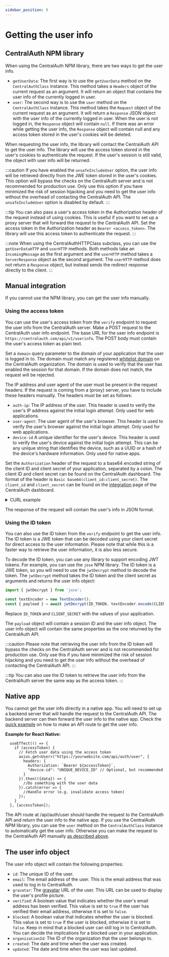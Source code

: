 ```yaml
---
sidebar_position: 9
---
```


# Getting the user info

## CentralAuth NPM library

When using the CentralAuth NPM library, there are two ways to get the user info.

- `getUserData`: The first way is to use the `getUserData` method on the `CentralAuthClass` instance. This method takes a `Headers` object of the current request as an argument. It will return an object that contains the user info of the currently logged in user.
- `user`: The second way is to use the `user` method on the `CentralAuthClass` instance. This method takes the `Request` object of the current request as an argument. It will return a `Response` JSON object with the user info of the currently logged in user. When the user is not logged in, the `Response` object will contain `null`. If there was an error while getting the user info, the `Response` object will contain null and any access token stored in the user's cookies will be deleted.

When requesting the user info, the library will contact the CentralAuth API to get the user info. The library will use the access token stored in the user's cookies to authenticate the request. If the user's session is still valid, the object with user info will be returned.

:::caution
If you have enabled the `unsafeIncludeUser` option, the user info will be retrieved directly from the JWE token stored in the user's cookies. This option will bypass the checks on the CentralAuth server and is not recommended for production use. Only use this option if you have minimized the risk of session hijacking and you need to get the user info without the overhead of contacting the CentralAuth API. The `unsafeIncludeUser` option is disabled by default.
:::

:::tip
You can also pass a user's access token in the Authorization header of the request instead of using cookies. This is useful if you want to set up a proxy server that will forward the request to the CentralAuth API. Set the access token in the Authorization header as `Bearer <access_token>`. The library will use this access token to authenticate the request.
:::

:::note
When using the CentralAuthHTTPClass subclass, you can use the `getUserDataHTTP` and `userHTTP` methods. Both methods take an `IncomingMessage` as the first argument and the `userHTTP` method takes a `ServerResponse` object as the second argument. The `userHTTP` method does not return a `Response` object, but instead sends the redirect response directly to the client.
:::

## Manual integration

If you cannot use the NPM library, you can get the user info manually. 

### Using the access token

You can use the user's access token from the `verify` endpoint to request the user info from the CentralAuth server. Make a POST request to the CentralAuth user info endpoint. The base URL for the user info endpoint is `https://centralauth.com/api/v1/userinfo`. The POST body must contain the user's access token as plain text.

Set a `domain` query parameter to the domain of your application that the user is logged in to. The domain must match any registered [whitelist domain](/admin/dashboard/organization/settings#whitelist-domains) on the CentralAuth organization. The domain is used to verify that the user has enabled the session for that domain. If the domain does not match, the request will be rejected.

The IP address and user agent of the user must be present in the request headers. If the request is coming from a (proxy) server, you have to include these headers manually. The headers must be set as follows:
- `auth-ip`: The IP address of the user. This header is used to verify the user's IP address against the initial login attempt. Only used for web applications.
- `user-agent`: The user agent of the user's browser. This header is used to verify the user's browser against the initial login attempt. Only used for web applications.
- `device-id` A unique identifier for the user's device. This header is used to verify the user's device against the initial login attempt. This can be any unique string that identifies the device, such as a UUID or a hash of the device's hardware information. Only used for native apps.

Set the `Authorization` header of the request to a base64 encoded string of the client ID and client secret of your application, separated by a colon. The client ID and client secret can be found on the CentralAuth dashboard. The format of the header is `Basic base64(client_id:client_secret)`. The `client_id` and `client_secret` can be found on the [integration](/admin/dashboard/organization/integration) page of the CentralAuth dashboard.

<details>
<summary>CURL example</summary>

Replace `CLIENT_ID`, `CLIENT_SECRET`, `YOUR_DOMAIN`, `USER_IP`, `USER_AGENT` and `ACCESS_TOKEN` with the values of your application and the user's session. 

```bash
# Create the Authorization header by base64 encoding "CLIENT_ID:CLIENT_SECRET"
AUTH_HEADER=$(echo -n "CLIENT_ID:CLIENT_SECRET" | base64)

curl -X POST https://centralauth.com/api/v1/userinfo?domain=YOUR_DOMAIN \
  -H "Authorization: Basic $AUTH_HEADER" \
  -H "Content-Type: text/plain" \
  -H "auth-ip: USER_IP" \
  -H "user-agent: USER_AGENT" \
  -d "ACCESS_TOKEN"
```
</details>

The response of the request will contain the user's info in JSON format.

### Using the ID token

You can also use the ID token from the `verify` endpoint to get the user info. The ID token is a JWE token that can be decoded using your client secret for direct access to the user information. Please note that while this is a faster way to retrieve the user information, it is also less secure.

To decode the ID token, you can use any library to support encoding JWT tokens. For example, you can use the `jose` NPM library. The ID token is a JWE token, so you will need to use the `jwtDecrypt` method to decode the token. The `jwtDecrypt` method takes the ID token and the client secret as arguments and returns the user info object:

```javascript
import { jwtDecrypt } from 'jose';

const textEncoder = new TextEncoder();
const { payload } = await jwtDecrypt(ID_TOKEN, textEncoder.encode(CLIENT_SECRET));
```

Replace `ID_TOKEN` and `CLIENT_SECRET` with the values of your application. 

The `payload` object will contain a session ID and the user info object. The user info object will contain the same properties as the one returned by the CentralAuth API.

:::caution
Please note that retrieving the user info from the ID token will bypass the checks on the CentralAuth server and is not recommended for production use. Only use this if you have minimized the risk of session hijacking and you need to get the user info without the overhead of contacting the CentralAuth API.
:::

:::tip
You can also use the ID token to retrieve the user info from the CentralAuth server the same way as the access token.
:::

## Native app

You cannot get the user info directly in a native app. You will need to set up a backend server that will handle the request to the CentralAuth API. The backend server can then forward the user info to the native app. Check the [quick example](/developer/quick-example#step-8-handle-the-actions) on how to make an API route to get the user info.

**Example for React Native:**

```tsx
  useEffect(() => {
    if (accessToken) {
      // Fetch user data using the access token
      axios.get<User>("https://yourwebsite.com/api/auth/user", {
        headers: {
          Authorization: `Bearer ${accessToken}`,
          "device-id": "UNIQUE_DEVICE_ID" // Optional, but recommended
        }
      }).then(({data}) => {
        //Do something with the user data
      }).catch(error => {
        //Handle error (e.g. invalidate access token)
      });
    }
  }, [accessToken]);
```

The API route at /api/auth/user should handle the request to the CentralAuth API and return the user info to the native app. If you use the CentralAuth NPM library, you can use the `user` method on the `CentralAuthClass` instance to automatically get the user info. Otherwise you can make the request to the CentralAuth API manually [as described above](#manual-integration).

## The user info object

The user info object will contain the following properties:
- `id`: The unique ID of the user.
- `email`: The email address of the user. This is the email address that was used to log in to CentralAuth.
- `gravatar`: The [gravatar](https://www.gravatar.com) URL of the user. This URL can be used to display the user's profile picture.
- `verified`: A boolean value that indicates whether the user's email address has been verified. This value is set to `true` if the user has verified their email address, otherwise it is set to `false`.
- `blocked`: A boolean value that indicates whether the user is blocked. This value is set to `true` if the user is blocked, otherwise it is set to `false`. Keep in mind that a blocked user can still log in to CentralAuth. You can decide the implications for a blocked user in your application.
- `organizationId`: The ID of the organization that the user belongs to.
- `created`: The date and time when the user was created.
- `updated`: The date and time when the user was last updated.